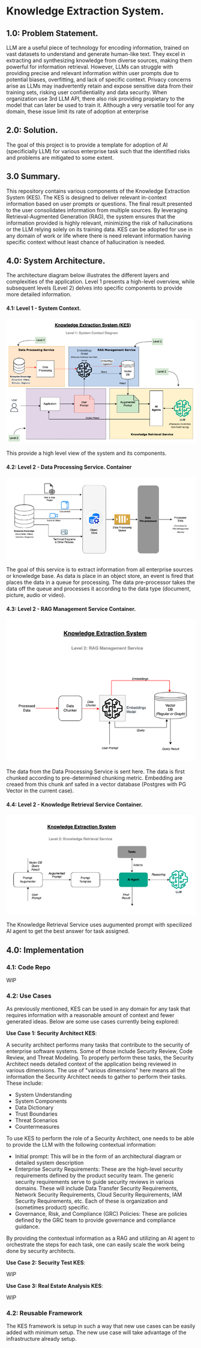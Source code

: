 # Knowledge Extraction System.

## 1.0: Problem Statement.
LLM are a useful piece of technology for encoding  information, trained on vast datasets to understand and generate human-like text. They excel in extracting and synthesizing knowledge from diverse sources, making them powerful for information retrieval. However, LLMs can struggle with providing precise and relevant information within user prompts due to potential biases, overfitting, and lack of specific context. Privacy concerns arise as LLMs may inadvertently retain and expose sensitive data from their training sets, risking user confidentiality and data security. When organization use 3rd LLM API, there also risk providing propietary to the model that can later be used to train it.
Although a very versatile tool for any domain, these issue limit its rate of adoption at enterprise

## 2.0: Solution.
The goal of this project is to provide a template for adoption of AI (specificially LLM) for various enterprise task such that the identified risks and problems are mitigated to some extent.

## 3.0 Summary.
This repository contains various components of the Knowledge Extraction System (KES). The KES is designed to deliver relevant in-context information based on user prompts or questions. The final result presented to the user consolidates information from multiple sources. By leveraging Retrieval-Augmented Generation (RAG), the system ensures that the information provided is highly relevant, minimizing the risk of hallucinations or the LLM relying solely on its training data.
KES can be adopted for use in any domain of work or life where there is need relevant information having specific context without least chance of hallucination is needed.

## 4.0: System Architecture.
The architecture diagram below illustrates the different layers and complexities of the application. Level 1 presents a high-level overview, while subsequent levels (Level 2) delves into specific components to provide more detailed information.

#### 4.1: Level 1 - System Context.
![screenshot](arch/SystemContext_v2-Level-1_Context.png)

This provide a high level view of the system and its components.

#### 4.2: Level 2 - Data Processing Service. Container
![screenshot](arch/SystemContext_v2-Level-2_DPS.png)

The goal of this service is to extract information from all enterprise sources or knowledge base.
As data is place in an object store, an event is fired that places the data in a queue for processing.
The data pre-processor takes the data off the queue and processes it according to the data type (document, picture, audio or video).


#### 4.3: Level 2 - RAG Management Service Container.
![screenshot](arch/SystemContext_v2-Level-2_RMS.png)

The data from the Data Processing Service is sent here. The data is first chunked according to pre-determined chunking metric. Embedding are creaed from this chunk anf safed in a vector database (Postgres with PG Vector in the current case).

#### 4.4: Level 2 - Knowledge Retrieval Service Container.
![screenshot](arch/SystemContext_v2-Level-2_KRS.png)

The Knowledge Retrieval Service uses augumented prompt with specilized AI agent to get the best answer for task assigned.

## 4.0: Implementation

### 4.1: Code Repo

WIP

### 4.2: Use Cases

As previously mentioned, KES can be used in any domain for any task that requires information with a reasonable amount of context and fewer generated ideas. Below are some use cases currently being explored:

**Use Case 1:   Security Architect KES**:

A security architect performs many tasks that contribute to the security of enterprise software systems. Some of those include Security Review, Code Review, and Threat Modeling. To properly perform these tasks, the Security Architect needs detailed context of the application being reviewed in various dimensions. The use of "various dimensions" here means all the information the Security Architect needs to gather to perform their tasks. These include: 
- System Understanding
- System Components
- Data Dictionary
- Trust Boundaries
- Threat Scenarios
- Countermeasures

To use KES to perform the role of a Security Architect, one needs to be able to provide the LLM with the following contextual information:
- Initial prompt: This will be in the form of an architectural diagram or detailed system description
- Enterprise Security Requirements: These are the high-level security requirements defined by the product security team. The generic security requirements serve to guide security reviews in various domains. These will include Data Transfer Security Requirements, Network Security Requirements, Cloud Security Requirements, IAM Security Requirements, etc. Each of these is organization and (sometimes product) specific.
- Governance, Risk, and Compliance (GRC) Policies: These are policies defined by the GRC team to provide governance and compliance guidance.

By providing the contextual information as a RAG and utilizing an AI agent to orchestrate the steps for each task, one can easily scale the work being done by security architects.

**Use Case 2: Security Test KES**:

WIP

**Use Case 3: Real Estate Analysis KES**:

WIP

### 4.2: Reusable Framework

The KES framework is setup in such a way that new use cases can be easily added with minimum setup. The new use case will take advantage of the infrastructure already setup.
